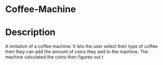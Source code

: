 # Coffee-Machine
# Description
A imitation of a coffee machine. It lets the user select their type of coffee then they can add the amount of coins they add to the machine. The machine calculated the coins then figures out t
